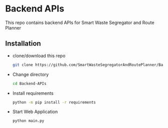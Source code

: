 # Backend APIs

This repo contains backend APIs for Smart Waste Segregator and Route Planner

## Installation

- clone/download this repo

  ```bash
  git clone https://github.com/SmartWasteSegregatorAndRoutePlanner/Backend-APIs.git
  ```

- Change directory

  ```bash
  cd Backend-APIs
  ```

- Install requirements

  ```bash
  python -m pip install -r requirements
  ```

- Start Web Application

  ```bash
  python main.py
  ```
